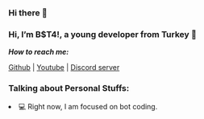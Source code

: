 ### Hi there 👋

### Hi, I’m B$T4!, a young developer from Turkey 🚀

***How to reach me:***

[Github](https://github.com/beT4w) | [Youtube](https://www.youtube.com/channel/UCl1UN9W3Tltin3fuSlyefmg) | [Discord server](https://discord.gg/58UAMVJTSH)


### Talking about Personal Stuffs:

 <li>💻 Right now, I am focused on bot coding.</li>


<!--
**beT4w/beT4w** is a ✨ _special_ ✨ repository because its `README.md` (this file) appears on your GitHub profile.



Here are some ideas to get you started:

- 🔭 I’m currently working on ...
- 🌱 I’m currently learning ...
- 👯 I’m looking to collaborate on ...
- 🤔 I’m looking for help with ...
- 💬 Ask me about ...
- 📫 How to reach me: ...
- 😄 Pronouns: ...
- ⚡ Fun fact: ...
--> 
